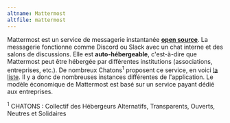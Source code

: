 ```yaml
---
altname: Mattermost
altfile: mattermost
---
```


Mattermost est un service de messagerie instantanée [**open source**](https://github.com/mattermost). La messagerie fonctionne comme Discord ou Slack avec un chat interne et des salons de discussions. Elle est **auto-hébergeable**, c'est-à-dire que Mattermost peut être hébergée par différentes institutions (associations, entreprises, etc.). De nombreux Chatons<sup>1</sup> proposent ce service, en voici [la liste](https://www.chatons.org/taxonomy/term/250). Il y a donc de nombreuses instances différentes de l'application. Le modèle économique de Mattermost est basé sur un service payant dédié aux entreprises.

<sup>1</sup> CHATONS : Collectif des Hébergeurs Alternatifs, Transparents, Ouverts, Neutres et Solidaires
